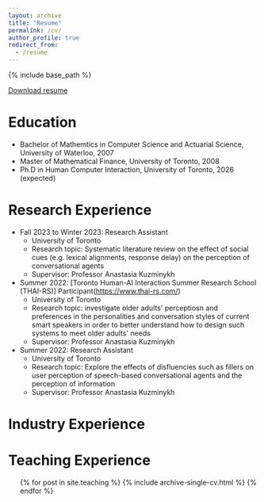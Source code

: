 ```yaml
---
layout: archive
title: "Resume"
permalink: /cv/
author_profile: true
redirect_from:
  - /resume
---
```


{% include base_path %}

[Download resume](/files/Christina%20Wei%20CV%202022%20-%20Academia.pdf)

# Education
* Bachelor of Mathemtics in Computer Science and Actuarial Science, University of Waterloo, 2007
* Master of Mathematical Finance, University of Toronto, 2008
* Ph.D in Human Computer Interaction, University of Toronto, 2026 (expected)

# Research Experience
* Fall 2023 to Winter 2023: Research Assistant
  * University of Toronto
  * Research topic: Systematic literature review on the effect of social cues (e.g. lexical alignments, response delay) on the perception of conversational agents
  * Supervisor: Professor Anastasia Kuzminykh
* Summer 2022: [Toronto Human-AI Interaction Summer Research School (THAI-RS)] Participant(https://www.thai-rs.com/)
  * University of Toronto
  * Research topic: investigate older adults' perceptiosn and preferences in the personalities and conversation styles of current smart speakers in order to better understand how to design such systems to meet older adults' needs
  * Supervisor: Professor Anastasia Kuzminykh
* Summer 2022: Research Assistant
  * University of Toronto
  * Research topic: Explore the effects of disfluencies such as fillers on user perception of speech-based conversational agents and the perception of information 
  * Supervisor: Professor Anastasia Kuzminykh

# Industry Experience

<!--
#Skills
* Skill 1
* Skill 2
   * Sub-skill 2.1
   * Sub-skill 2.2
   * Sub-skill 2.3
* Skill 3

#Publications
  <ul>{% for post in site.publications %}
    {% include archive-single-cv.html %}
  {% endfor %}</ul>
  
#Talks
  <ul>{% for post in site.talks %}
    {% include archive-single-talk-cv.html %}
  {% endfor %}</ul>
-->

# Teaching Experience
  <ul>{% for post in site.teaching %}
    {% include archive-single-cv.html %}
  {% endfor %}</ul>
  
<!--
# Service and leadership
* Currently signed in to 43 different slack teams
-->